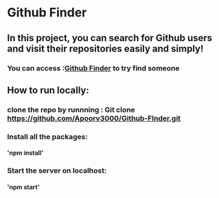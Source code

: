 # Github Finder

<!-- This project was bootstrapped with [Create React App](https://github.com/facebook/create-react-app). -->

## In this project, you can search for Github users and visit their repositories easily and simply!

### You can access :[Github Finder](https://github-finder-sepia-eta.vercel.app/) to try find someone

## How to run locally:

### clone the repo by runnning : Git clone https://github.com/Apoorv3000/Github-FInder.git

### Install all the packages:

#### 'npm install'

### Start the server on localhost:

#### 'npm start'
